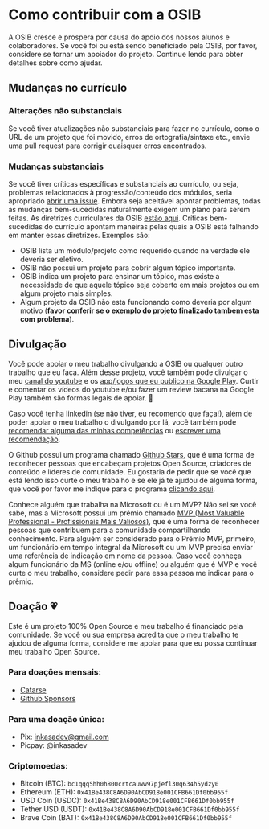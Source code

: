 # Como contribuir com a OSIB

A OSIB cresce e prospera por causa do apoio dos nossos alunos e colaboradores. Se você foi ou está sendo beneficiado pela OSIB, por favor, considere se tornar um apoiador do projeto. Continue lendo para obter detalhes sobre como ajudar.

## Mudanças no currículo

### Alterações não substanciais

Se você tiver atualizações não substanciais para fazer no currículo, como o URL de um projeto que foi movido, erros de ortografia/sintaxe etc., envie uma pull request para corrigir quaisquer erros encontrados.

### Mudanças substanciais

Se você tiver críticas específicas e substanciais ao currículo, ou seja, problemas relacionados à progressão/conteúdo dos módulos, seria apropriado [abrir uma issue](https://docs.github.com/pt/issues/tracking-your-work-with-issues/creating-an-issue). Embora seja aceitável apontar problemas, todas as mudanças bem-sucedidas naturalmente exigem um plano para serem feitas. As diretrizes curriculares da OSIB [estão aqui](CURRICULAR_GUIDELINES.md). Críticas bem-sucedidas do currículo apontam maneiras pelas quais a OSIB está falhando em manter essas diretrizes. Exemplos são:

- OSIB lista um módulo/projeto como requerido quando na verdade ele deveria ser eletivo.
- OSIB não possui um projeto para cobrir algum tópico importante.
- OSIB indica um projeto para ensinar um tópico, mas existe a necessidade de que aquele tópico seja coberto em mais projetos ou em algum projeto mais simples.
- Algum projeto da OSIB não esta funcionando como deveria por algum motivo (**favor conferir se o exemplo do projeto finalizado tambem esta com problema**).

## Divulgação

Você pode apoiar o meu trabalho divulgando a OSIB ou qualquer outro trabalho que eu faça. Além desse projeto, você também pode divulgar o meu [canal do youtube](https://www.youtube.com/c/InkasaDev/videos) e os [app/jogos que eu publico na Google Play](https://play.google.com/store/apps/developer?id=Inkasa+Studios). Curtir e comentar os vídeos do youtube e/ou fazer um review bacana na Google Play também são formas legais de apoiar. 🤗

Caso você tenha linkedin (se não tiver, eu recomendo que faça!), além de poder apoiar o meu trabalho o divulgando por lá, você também pode [recomendar alguma das minhas competências](https://www.linkedin.com/in/inkasadev/details/skills/) ou [escrever uma recomendação](https://www.linkedin.com/in/inkasadev/edit/forms/recommendation/write/?profileUrn=urn%3Ali%3Afsd_profile%3AACoAADkgMMkBbZ4ynEKaSkQ6evMVDkZlq_rA7GM).

O Github possui um programa chamado [Github Stars](https://stars.github.com/), que é uma forma de reconhecer pessoas que encabeçam projetos Open Source, criadores de conteúdo e líderes de comunidade. Eu gostaria de pedir que se você que está lendo isso curte o meu trabalho e se ele já te ajudou de alguma forma, que você por favor me indique para o programa [clicando aqui](https://stars.github.com/nominate/).

Conhece alguém que trabalha na Microsoft ou é um MVP? Não sei se você sabe, mas a Microsoft possui um prêmio chamado [MVP (Most Valuable Professional - Profissionais Mais Valiosos)](https://mvp.microsoft.com/pt-BR/Overview), que é uma forma de reconhecer pessoas que contribuem para a comunidade compartilhando conhecimento. Para alguém ser considerado para o Prêmio MVP, primeiro, um funcionário em tempo integral da Microsoft ou um MVP precisa enviar uma referência de indicação em nome da pessoa. Caso você conheça algum funcionário da MS (online e/ou offline) ou alguém que é MVP e você curte o meu trabalho, considere pedir para essa pessoa me indicar para o prêmio.

## Doação 💗

Este é um projeto 100% Open Source e meu trabalho é financiado pela comunidade. Se você ou sua empresa acredita que o meu trabalho te ajudou de alguma forma, considere me apoiar para que eu possa continuar meu trabalho Open Source.

### Para doações mensais:

- [Catarse](https://catarse.me/osib)
- [Github Sponsors](https://#)

### Para uma doação única:

- Pix: inkasadev@gmail.com
- Picpay: @inkasadev

### Criptomoedas:

- Bitcoin (BTC): `bc1qqq5hh0h800crtcauww97pjefl30q634h5ydzy0`
- Ethereum (ETH): `0x41Be438C8A6D90AbCD918e001CFB661Df0bb955f`
- USD Coin (USDC): `0x41Be438C8A6D90AbCD918e001CFB661Df0bb955f`
- Tether USD (USDT): `0x41Be438C8A6D90AbCD918e001CFB661Df0bb955f`
- Brave Coin (BAT): `0x41Be438C8A6D90AbCD918e001CFB661Df0bb955f`